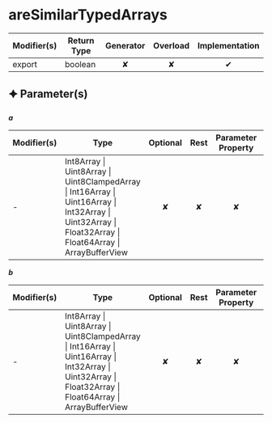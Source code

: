 # areSimilarTypedArrays

| Modifier(s)                            | Return Type                    | Generator                        | Overload                         | Implementation                        |
|----------------------------------------|--------------------------------|:--------------------------------:|:--------------------------------:|:-------------------------------------:|
| export | boolean | ✘ | ✘  | ✔ |

## &#128966; Parameter(s)

_**a**_

| Modifier(s)                              | Type                        | Optional                           | Rest                          | Parameter Property                          | Initializer                       |
|------------------------------------------|-----------------------------|:----------------------------------:|:-----------------------------:|:-------------------------------------------:|-----------------------------------|
| - | Int8Array &#124; Uint8Array &#124; Uint8ClampedArray &#124; Int16Array &#124; Uint16Array &#124; Int32Array &#124; Uint32Array &#124; Float32Array &#124; Float64Array &#124; ArrayBufferView | ✘  | ✘ | ✘ | - |

_**b**_

| Modifier(s)                              | Type                        | Optional                           | Rest                          | Parameter Property                          | Initializer                       |
|------------------------------------------|-----------------------------|:----------------------------------:|:-----------------------------:|:-------------------------------------------:|-----------------------------------|
| - | Int8Array &#124; Uint8Array &#124; Uint8ClampedArray &#124; Int16Array &#124; Uint16Array &#124; Int32Array &#124; Uint32Array &#124; Float32Array &#124; Float64Array &#124; ArrayBufferView | ✘  | ✘ | ✘ | - |